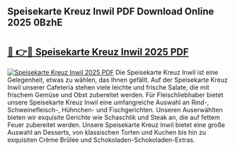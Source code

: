 ## Speisekarte Kreuz Inwil PDF Download Online 2025 0BzhE

# <h2><a href="http://gc7zp6w.nevu.top/?p=Speisekarte+Kreuz+Inwil">🔗 👉🔴 Speisekarte Kreuz Inwil 2025 PDF</a></h2>

[![Speisekarte Kreuz Inwil 2025 PDF](https://i.imgur.com/dBaPXMq.png)](http://gc7zp6w.nevu.top/?p=Speisekarte+Kreuz+Inwil)
Die Speisekarte Kreuz Inwil ist eine Gelegenheit, etwas zu wählen, das Ihnen gefällt. Auf der Speisekarte Kreuz Inwil unserer Cafeteria stehen viele leichte und frische Salate, die mit frischem Gemüse und Obst zubereitet werden. Für Fleischliebhaber bietet unsere Speisekarte Kreuz Inwil eine umfangreiche Auswahl an Rind-, Schweinefleisch-, Hühnchen- und Fischgerichten. Unseren Auserwählten bieten wir exquisite Gerichte wie Schaschlik und Steak an, die auf fettem Feuer zubereitet werden. Unsere Speisekarte Kreuz Inwil bietet eine große Auswahl an Desserts, von klassischen Torten und Kuchen bis hin zu exquisiten Crème Brûlée und Schokoladen-Schokoladen-Extras.
